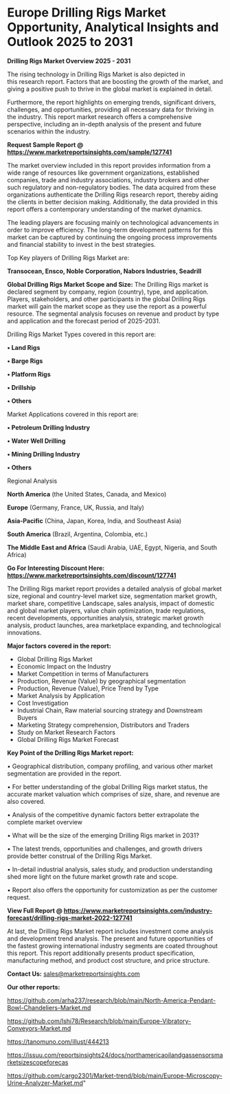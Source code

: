 # Europe Drilling Rigs Market Opportunity, Analytical Insights and Outlook 2025 to 2031

<Strong> Drilling Rigs Market Overview 2025 - 2031</strong>

The rising technology in Drilling Rigs Market is also depicted in this research report. Factors that are boosting the growth of the market, and giving a positive push to thrive in the global market is explained in detail.

Furthermore, the report highlights on emerging trends, significant drivers, challenges, and opportunities, providing all necessary data for thriving in the industry. This report market research offers a comprehensive perspective, including an in-depth analysis of the present and future scenarios within the industry.

<strong>Request Sample Report @ <a href=https://www.marketreportsinsights.com/sample/127741>https://www.marketreportsinsights.com/sample/127741</a></strong>

The market overview included in this report provides information from a wide range of resources like government organizations, established companies, trade and industry associations, industry brokers and other such regulatory and non-regulatory bodies. The data acquired from these organizations authenticate the Drilling Rigs research report, thereby aiding the clients in better decision making. Additionally, the data provided in this report offers a contemporary understanding of the market dynamics.

The leading players are focusing mainly on technological advancements in order to improve efficiency. The long-term development patterns for this market can be captured by continuing the ongoing process improvements and financial stability to invest in the best strategies.

Top Key players of Drilling Rigs Market are:

<strong>Transocean, Ensco, Noble Corporation, Nabors Industries, Seadrill</strong>

<strong><b>Global Drilling Rigs Market Scope and Size:</b></strong>
The Drilling Rigs market is declared segment by company, region (country), type, and application. Players, stakeholders, and other participants in the global Drilling Rigs market will gain the market scope as they use the report as a powerful resource. The segmental analysis focuses on revenue and product by type and application and the forecast period of 2025-2031.

Drilling Rigs Market Types covered in this report are:

<strong>• Land Rigs

• Barge Rigs

• Platform Rigs

• Drillship

• Others</strong>

Market Applications covered in this report are:

<strong>• Petroleum Drilling Industry

• Water Well Drilling

• Mining Drilling Industry

• Others</strong> 

Regional Analysis

<strong>North America</strong> (the United States, Canada, and Mexico)

<strong>Europe</strong> (Germany, France, UK, Russia, and Italy)

<strong>Asia-Pacific</strong> (China, Japan, Korea, India, and Southeast Asia)

<strong>South America</strong> (Brazil, Argentina, Colombia, etc.)

<strong>The Middle East and Africa</strong> (Saudi Arabia, UAE, Egypt, Nigeria, and South Africa)

<strong>Go For Interesting Discount Here: <a href=https://www.marketreportsinsights.com/discount/127741>https://www.marketreportsinsights.com/discount/127741</a></strong>

The Drilling Rigs market report provides a detailed analysis of global market size, regional and country-level market size, segmentation market growth, market share, competitive Landscape, sales analysis, impact of domestic and global market players, value chain optimization, trade regulations, recent developments, opportunities analysis, strategic market growth analysis, product launches, area marketplace expanding, and technological innovations.

<strong><b>Major factors covered in the report:</b></strong>
<ul>
  <li>Global Drilling Rigs Market </li>
  <li>Economic Impact on the Industry</li>
  <li>Market Competition in terms of Manufacturers</li>
  <li>Production, Revenue (Value) by geographical segmentation</li>
  <li>Production, Revenue (Value), Price Trend by Type</li>
  <li>Market Analysis by Application</li>
  <li>Cost Investigation</li>
  <li>Industrial Chain, Raw material sourcing strategy and Downstream Buyers</li>
  <li>Marketing Strategy comprehension, Distributors and Traders</li>
  <li>Study on Market Research Factors</li>
  <li>Global Drilling Rigs Market Forecast</li>
</ul>

<strong><b>Key Point of the Drilling Rigs Market report:</b></strong>

• Geographical distribution, company profiling, and various other market segmentation are provided in the report.

• For better understanding of the global Drilling Rigs market status, the accurate market valuation which comprises of size, share, and revenue are also covered.

• Analysis of the competitive dynamic factors better extrapolate the complete market overview

• What will be the size of the emerging Drilling Rigs market in 2031?

• The latest trends, opportunities and challenges, and growth drivers provide better construal of the Drilling Rigs Market.

• In-detail industrial analysis, sales study, and production understanding shed more light on the future market growth rate and scope.

• Report also offers the opportunity for customization as per the customer request.

<strong><b>View Full Report @ <a href=https://www.marketreportsinsights.com/industry-forecast/drilling-rigs-market-2022-127741>https://www.marketreportsinsights.com/industry-forecast/drilling-rigs-market-2022-127741</a></b></strong>


At last, the Drilling Rigs Market report includes investment come analysis and development trend analysis. The present and future opportunities of the fastest growing international industry segments are coated throughout this report. This report additionally presents product specification, manufacturing method, and product cost structure, and price structure.

<strong>Contact Us:</strong>
sales@marketreportsinsights.com

<strong>Our other reports:</strong>

<a href=https://github.com/arha237/research/blob/main/North-America-Pendant-Bowl-Chandeliers-Market.md>https://github.com/arha237/research/blob/main/North-America-Pendant-Bowl-Chandeliers-Market.md</a>

<a href=https://github.com/Ishi78/Research/blob/main/Europe-Vibratory-Conveyors-Market.md>https://github.com/Ishi78/Research/blob/main/Europe-Vibratory-Conveyors-Market.md</a>

<a href=https://tanomuno.com/illust/444213>https://tanomuno.com/illust/444213</a>

<a href=https://issuu.com/reportsinsights24/docs/northamericaoilandgassensorsmarketsizescopeforecas>https://issuu.com/reportsinsights24/docs/northamericaoilandgassensorsmarketsizescopeforecas</a>

<a href=https://github.com/cargo2301/Market-trend/blob/main/Europe-Microscopy-Urine-Analyzer-Market.md>https://github.com/cargo2301/Market-trend/blob/main/Europe-Microscopy-Urine-Analyzer-Market.md</a>"
